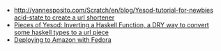 
* http://yannesposito.com/Scratch/en/blog/Yesod-tutorial-for-newbies
[acid-state to create a url shortener](http://flygdynamikern.blogspot.com/2011/06/toy-url-shortener-with-yesod-and-acid.html)
* [Pieces of Yesod: Inverting a Haskell Function, a DRY way to convert some haskell types to a url piece](http://chplib.wordpress.com/2011/06/17/pieces-of-yesod-inverting-a-haskell-function/)
* [Deploying to Amazon with Fedora](http://jpmoresmau.blogspot.com/2011/04/install-ghc7-and-yesod-on-amazon-linux.html)